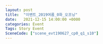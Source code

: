 ```yaml
---
layout: post
title:  "이벤트_2019여름_0화_오프닝"
date:   2021-12-15 14:00:00 +0000
categories: Event
Tags: Story Event
SceneCode: ["scene_evt190627_cp0_q1_s10"]
---
```

